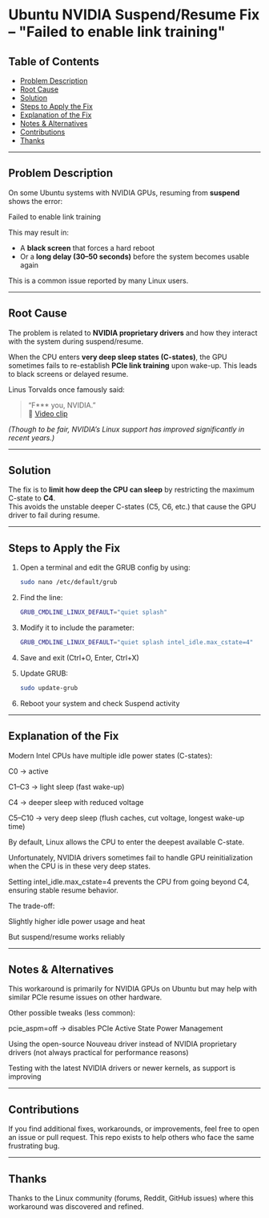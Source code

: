 # Ubuntu NVIDIA Suspend/Resume Fix – "Failed to enable link training"

## Table of Contents
- [Problem Description](#problem-description)
- [Root Cause](#root-cause)
- [Solution](#solution)
- [Steps to Apply the Fix](#steps-to-apply-the-fix)
- [Explanation of the Fix](#explanation-of-the-fix)
- [Notes & Alternatives](#notes--alternatives)
- [Contributions](#contributions)
- [Thanks](#thanks)


---

## Problem Description

On some Ubuntu systems with NVIDIA GPUs, resuming from **suspend** shows the error:

Failed to enable link training

This may result in:
- A **black screen** that forces a hard reboot  
- Or a **long delay (30–50 seconds)** before the system becomes usable again  

This is a common issue reported by many Linux users.


---

## Root Cause

The problem is related to **NVIDIA proprietary drivers** and how they interact with the system during suspend/resume.  

When the CPU enters **very deep sleep states (C-states)**, the GPU sometimes fails to re-establish **PCIe link training** upon wake-up. This leads to black screens or delayed resume.  

Linus Torvalds once famously said:  
> “F*** you, NVIDIA.”  
🎥 [Video clip](https://www.youtube.com/shorts/e0xE4YBrF5E)

*(Though to be fair, NVIDIA’s Linux support has improved significantly in recent years.)*


---

## Solution

The fix is to **limit how deep the CPU can sleep** by restricting the maximum C-state to **C4**.  
This avoids the unstable deeper C-states (C5, C6, etc.) that cause the GPU driver to fail during resume.


---

## Steps to Apply the Fix

1. Open a terminal and edit the GRUB config by using:  
   ```bash
   sudo nano /etc/default/grub

2. Find the line:
   ```bash
   GRUB_CMDLINE_LINUX_DEFAULT="quiet splash"

3. Modify it to include the parameter:
   ```bash
   GRUB_CMDLINE_LINUX_DEFAULT="quiet splash intel_idle.max_cstate=4"

4. Save and exit (Ctrl+O, Enter, Ctrl+X)

5. Update GRUB:
   ```bash
   sudo update-grub

6. Reboot your system and check Suspend activity


---

## Explanation of the Fix

Modern Intel CPUs have multiple idle power states (C-states):

C0 → active

C1–C3 → light sleep (fast wake-up)

C4 → deeper sleep with reduced voltage

C5–C10 → very deep sleep (flush caches, cut voltage, longest wake-up time)

By default, Linux allows the CPU to enter the deepest available C-state.

Unfortunately, NVIDIA drivers sometimes fail to handle GPU reinitialization when the CPU is in these very deep states.

Setting intel_idle.max_cstate=4 prevents the CPU from going beyond C4, ensuring stable resume behavior.

The trade-off:

Slightly higher idle power usage and heat

But suspend/resume works reliably


---

## Notes & Alternatives

This workaround is primarily for NVIDIA GPUs on Ubuntu but may help with similar PCIe resume issues on other hardware.

Other possible tweaks (less common):

pcie_aspm=off → disables PCIe Active State Power Management

Using the open-source Nouveau driver instead of NVIDIA proprietary drivers (not always practical for performance reasons)

Testing with the latest NVIDIA drivers or newer kernels, as support is improving


---

## Contributions

If you find additional fixes, workarounds, or improvements, feel free to open an issue or pull request.
This repo exists to help others who face the same frustrating bug.

---

## Thanks
Thanks to the Linux community (forums, Reddit, GitHub issues) where this workaround was discovered and refined.  


